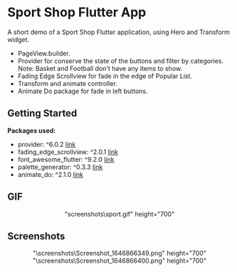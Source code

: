 # Sport Shop Flutter App

A short demo of a Sport Shop Flutter application, using Hero and Transform widget.
- PageView.builder.
- Provider for conserve the state of the buttons and filter by categories. Note: Basket and Football don't have any items to show.
- Fading Edge Scrollview for fade in the edge of Popular List.
- Transform and animate controller.
- Animate Do package for fade in left buttons.

## Getting Started

**Packages used:**
- provider: ^6.0.2 [link](https://pub.dev/packages/provider)
- fading_edge_scrollview: ^2.0.1 [link](https://pub.dev/packages/fading_edge_scrollview)
- font_awesome_flutter: ^9.2.0 [link](https://pub.dev/packages/font_awesome_flutter)
- palette_generator: ^0.3.3 [link](https://pub.dev/packages/palette_generator)
- animate_do: ^2.1.0 [link](https://pub.dev/packages/animate_do)

## GIF
<p align="center">
"screenshots\sport.gif" height="700"
</p>

## Screenshots
<p align="center">
"\screenshots\Screenshot_1646866349.png" height="700"
"\screenshots\Screenshot_1646866400.png" height="700"
</p>

